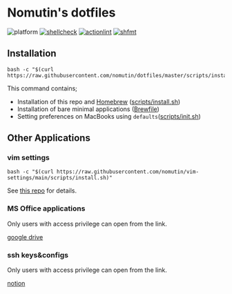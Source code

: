 # Nomutin's dotfiles

![platform](https://img.shields.io/badge/platform-macos-blue)
[![shellcheck](https://github.com/nomutin/dotfiles/actions/workflows/shellcheck.yaml/badge.svg)](https://github.com/nomutin/dotfiles/actions/workflows/shellcheck.yaml)
[![actionlint](https://github.com/nomutin/dotfiles/actions/workflows/actionlint.yaml/badge.svg)](https://github.com/nomutin/dotfiles/actions/workflows/actionlint.yaml)
[![shfmt](https://github.com/nomutin/dotfiles/actions/workflows/shfmt.yaml/badge.svg)](https://github.com/nomutin/dotfiles/actions/workflows/shfmt.yaml)

## Installation

```shell
bash -c "$(curl https://raw.githubusercontent.com/nomutin/dotfiles/master/scripts/install.sh)"
```

This command contains;

- Installation of this repo and [Homebrew](https://brew.sh/) ([scripts/install.sh](scripts/install.sh))
- Installation of bare minimal applications ([Brewfile](Brewfile))
- Setting preferences on MacBooks using `defaults`([scripts/init.sh](scripts/init.sh))

## Other Applications

### vim settings

```shell
bash -c "$(curl https://raw.githubusercontent.com/nomutin/vim-settings/main/scripts/install.sh)"
```

See [this repo](https://github.com/nomutin/vim-settings.git) for details.

### MS Office applications

Only users with access privilege can open from the link.

[google drive](https://drive.google.com/file/d/1soT3UK_pYMM_M9VxWZdm-dVIBGhS8xBi/view?usp=sharing)

### ssh keys&configs

Only users with access privilege can open from the link.

[notion](https://www.notion.so/SSH-config-b7d08f8f06bc40e88325763da68557fb)
